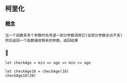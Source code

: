 ## 柯里化
### 概念
    当一个函数有多个参数时先传递一部分参数调用它(这部分参数永远不变)
    然后返回一个函数接收剩余的参数，返回结果

### 🌰
    let checkAge = min => age => min >= age
    
    let checkAge18 = checkAge(18)
    checkAge18(20)